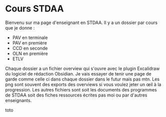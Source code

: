 # Cours STDAA

Bienvenu sur ma page d'enseignant en STDAA. 
Il y a un dossier par cours que je donne : 
- PAV en terminale
- PAV en première
- CCD en seconde
- OLN en première
- ETLV 

Chaque dossier a un fichier overview qui s'ouvre avec le plugin Excalidraw du logiciel de rédaction Obsidian. Je vais essayer de tenir une page de garde comme celle ci dans chaque dossier dans le futur mais pas mtn. Les png sont souvent des exports des overviews si vous voulez jeter un œil à la progression. 
Les autres fichiers sont soit les documents des programmes de STDAA soit des fiches ressources écrites pas moi ou par d'autres enseignants. 

toto
